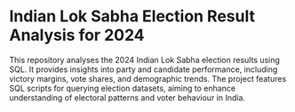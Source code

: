# Indian Lok Sabha Election Result Analysis for 2024
This repository analyses the 2024 Indian Lok Sabha election results using SQL. It provides insights into party and candidate performance, including victory margins, vote shares, and demographic trends. The project features SQL scripts for querying election datasets, aiming to enhance understanding of electoral patterns and voter behaviour in India.

